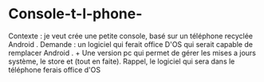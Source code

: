 # Console-t-l-phone-
Contexte : je veut crée une petite console, basé sur un téléphone recyclée Android . Demande : un logiciel qui ferait office D'OS qui serait capable de remplacer Android . + Une version pc qui permet de gérer les mises a jours système, le store et (tout en faite). Rappel, le logiciel qui sera dans le téléphone ferais office d'OS
